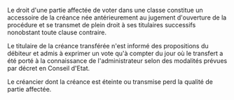 Le droit d'une partie affectée de voter dans une classe constitue un accessoire de la créance née antérieurement au jugement d'ouverture de la procédure et se transmet de plein droit à ses titulaires successifs nonobstant toute clause contraire.  

  

Le titulaire de la créance transférée n'est informé des propositions du débiteur et admis à exprimer un vote qu'à compter du jour où le transfert a été porté à la connaissance de l'administrateur selon des modalités prévues par décret en Conseil d'Etat.  

  

Le créancier dont la créance est éteinte ou transmise perd la qualité de partie affectée.

